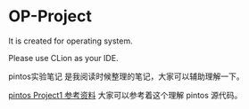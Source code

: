 # OP-Project
It is created for operating system.

Please use CLion as your IDE.

pintos实验笔记 是我阅读时候整理的笔记，大家可以辅助理解一下。

[pintos Project1 参考资料](https://www.cnblogs.com/laiy/p/pintos_project1_thread.html) 大家可以参考着这个理解 pintos 源代码。
